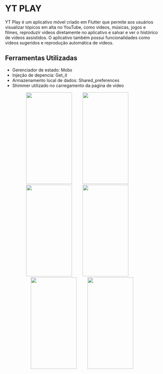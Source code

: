 # YT PLAY

YT Play é um aplicativo móvel criado em Flutter que permite aos usuários visualizar tópicos em alta no YouTube, como vídeos, músicas, jogos e filmes, reproduzir vídeos diretamente no aplicativo e salvar e ver o histórico de vídeos assistidos. O aplicativo também possui funcionalidades como vídeos sugeridos e reprodução automática de vídeos.

## Ferramentas Utilizadas

- Gerenciador de estado: Mobx 
- Injeção de depencia: Get_it 
- Armazenamento local de dados: Shared_preferences 
- Shimmer utilizado no carregamento da pagina de video

<p align="center">
  <img src="https://user-images.githubusercontent.com/129486436/229045329-7185ff27-3002-4e9d-93f2-dfa5de881394.png" width="150" height=300" />
&nbsp; &nbsp; &nbsp; &nbsp;
<img src="https://user-images.githubusercontent.com/129486436/229048625-cf9e926d-09ff-4a03-8297-d4dd3aedbd91.png" width="150" height=300" />
&nbsp; &nbsp; &nbsp; &nbsp;
  <img src="https://user-images.githubusercontent.com/129486436/229049537-daf89737-0944-45d3-8c89-0694131a6b83.png" width="150" height=300" />
&nbsp; &nbsp; &nbsp; &nbsp;
<img src="https://user-images.githubusercontent.com/129486436/229045327-7117e308-b701-44df-a243-3586fcbce6d8.png" width="150" height=300" />
&nbsp; &nbsp; &nbsp; &nbsp;
<img src="https://user-images.githubusercontent.com/129486436/229048148-e2793f11-d484-4a65-9457-ff31f0b09745.png" width="150" height=300" />
&nbsp; &nbsp; &nbsp; &nbsp;
<img src="https://user-images.githubusercontent.com/129486436/229045343-252b4cf7-e4a7-441c-b17d-8aa2d7990890.png" width="150" height=300" /> 
</p>

